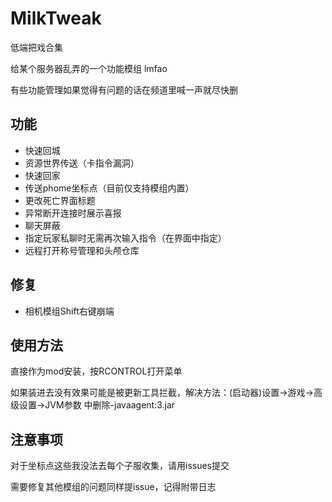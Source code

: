 # MilkTweak

低端把戏合集

给某个服务器乱弄的一个功能模组 lmfao

有些功能管理如果觉得有问题的话在频道里喊一声就尽快删

## 功能

* 快速回城
* 资源世界传送（卡指令漏洞）
* 快速回家
* 传送phome坐标点（目前仅支持模组内置）
* 更改死亡界面标题
* 异常断开连接时展示喜报
* 聊天屏蔽
* 指定玩家私聊时无需再次输入指令（在界面中指定）
* 远程打开称号管理和头颅仓库

## 修复

* 相机模组Shift右键崩端

## 使用方法

直接作为mod安装，按RCONTROL打开菜单

如果装进去没有效果可能是被更新工具拦截，解决方法：(启动器)设置->游戏->高级设置->JVM参数 中删除-javaagent:3.jar

## 注意事项

对于坐标点这些我没法去每个子服收集，请用issues提交

需要修复其他模组的问题同样提issue，记得附带日志
